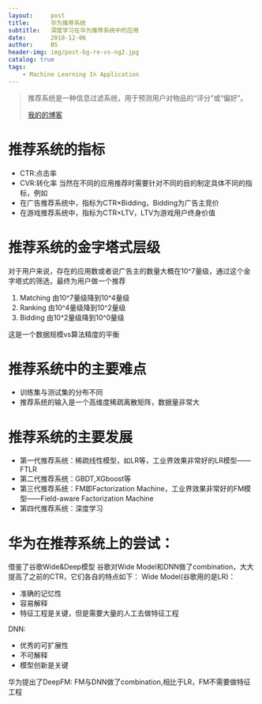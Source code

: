```yaml
---
layout:     post
title:      华为推荐系统
subtitle:   深度学习在华为推荐系统中的应用
date:       2018-12-06
author:     BS
header-img: img/post-bg-re-vs-ng2.jpg
catalog: true
tags:
    - Machine Learning In Application
---
```


> 推荐系统是一种信息过滤系统，用于预测用户对物品的“评分”或“偏好”。
> 
> [我的的博客](http://bishengsjtu.github.io)

# 推荐系统的指标
- CTR:点击率
- CVR:转化率
当然在不同的应用推荐时需要针对不同的目的制定具体不同的指标，例如
- 在广告推荐系统中，指标为CTR×Bidding，Bidding为广告主竞价
- 在游戏推荐系统中，指标为CTR×LTV，LTV为游戏用户终身价值

# 推荐系统的金字塔式层级
对于用户来说，存在的应用数或者说广告主的数量大概在10^7量级，通过这个金字塔式的筛选，最终为用户做一个推荐

1. Matching 由10^7量级降到10^4量级
2. Ranking  由10^4量级降到10^2量级
3. Bidding  由10^2量级降到10^0量级

这是一个数据规模vs算法精度的平衡

# 推荐系统中的主要难点

- 训练集与测试集的分布不同
- 推荐系统的输入是一个高维度稀疏离散矩阵，数据量非常大

# 推荐系统的主要发展

- 第一代推荐系统：稀疏线性模型，如LR等，工业界效果非常好的LR模型——FTLR
- 第二代推荐系统：GBDT,XGboost等
- 第三代推荐系统：FM即Factorization Machine，工业界效果非常好的FM模型——Field-aware Factorization Machine
- 第四代推荐系统：深度学习

# 华为在推荐系统上的尝试：
借鉴了谷歌Wide&Deep模型
谷歌对Wide Model和DNN做了combination，大大提高了之前的CTR，它们各自的特点如下：
Wide Model(谷歌用的是LR)：
- 准确的记忆性
- 容易解释
- 特征工程是关键，但是需要大量的人工去做特征工程

DNN:
- 优秀的可扩展性
- 不可解释
- 模型创新是关键

华为提出了DeepFM:
FM与DNN做了combination,相比于LR，FM不需要做特征工程

